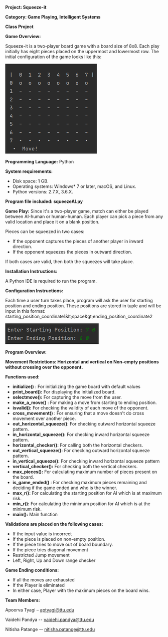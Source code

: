**Project: Squeeze-it**

**Category: Game Playing, Intelligent Systems**

**Class Project**

**Game Overview:**

Squeeze-it is a two-player board game with a board size of 8x8. Each play initially has eight pieces placed on the uppermost and lowermost row. The initial configuration of the game looks like this:

![](https://github.com/Apoorva-tyagi/Squeeze-it/blob/main/gameboard.PNG)

**Programming Language:** Python

**System requirements:**

- Disk space: 1 GB.
- Operating systems: Windows\* 7 or later, macOS, and Linux.
- Python versions: 2.7.X, 3.6.X.

**Program file included: squeezeAI.py**

**Game Play:** Since it&#39;s a two-player game, match can either be played between AI-human or human-human. Each player can pick a piece from any valid location and place it on a blank position.

Pieces can be squeezed in two cases:

- If the opponent captures the pieces of another player in inward direction.
- If the opponent squeezes the pieces in outward direction.

If both cases are valid, then both the squeezes will take place.

**Installation Instructions:**

A Python IDE is required to run the program.

**Configuration Instructions:**

Each time a user turn takes place, program will ask the user for starting position and ending position. These positions are stored in tuple and will be input in this format: starting\_position\_coordinate1\&lt;space\&gt;ending\_position\_coordinate2

![](https://github.com/Apoorva-tyagi/Squeeze-it/blob/main/moves.PNG)

**Program Overview:**

**Movement Restrictions: Horizontal and vertical on Non-empty positions without crossing over the opponent.**

**Functions used:**

- **initialize()** : For initializing the game board with default values
- **print\_board():** For displaying the initialized board.
- **selectmove():** For capturing the move from the user.
- **make\_a\_move()** : For making a move from starting to ending position.
- **isvalid():** For checking the validity of each move of the opponent.
- **cross\_movement()** : For ensuring that a move doesn&#39;t do cross movement over another piece.
- **out\_horizontal\_squeeze()**: For checking outward horizontal squeeze pattern.
- **in\_horizontal\_squeeze():** For checking inward horizontal squeeze pattern.
- **horizontal\_checker():** For calling both the horizontal checkers.
- **out\_vertical\_squeeze():** For checking outward horizontal squeeze pattern.
- **in\_vertical\_squeeze():** For checking inward horizontal squeeze pattern
- **vertical\_checker():** For checking both the vertical checkers.
- **max\_pieces():** For calculating maximum number of pieces present on the board.
- **is\_game\_ended()** : For checking maximum pieces remaining and deciding if the game ended and who is the winner.
- **max\_r():** For calculating the starting position for AI which is at maximum risk.
- **min\_r():** For calculating the minimum position for AI which is at the minimum risk.
- **main():** Main function

**Validations are placed on the following cases:**

- If the input value is incorrect
- If the piece is placed on non-empty position.
- If the piece tries to move out of board boundary.
- If the piece tries diagonal movement
- Restricted Jump movement
- Left, Right, Up and Down range checker

**Game Ending conditions:**

- If all the moves are exhausted
- If the Player is eliminated
- In either case, Player with the maximum pieces on the board wins.

**Team Members:**

Apoorva Tyagi – aptyagi@ttu.edu

Vaidehi Pandya -- vaidehi.pandya@ttu.edu

Nitisha Patange -- nitisha.patange@ttu.edu
